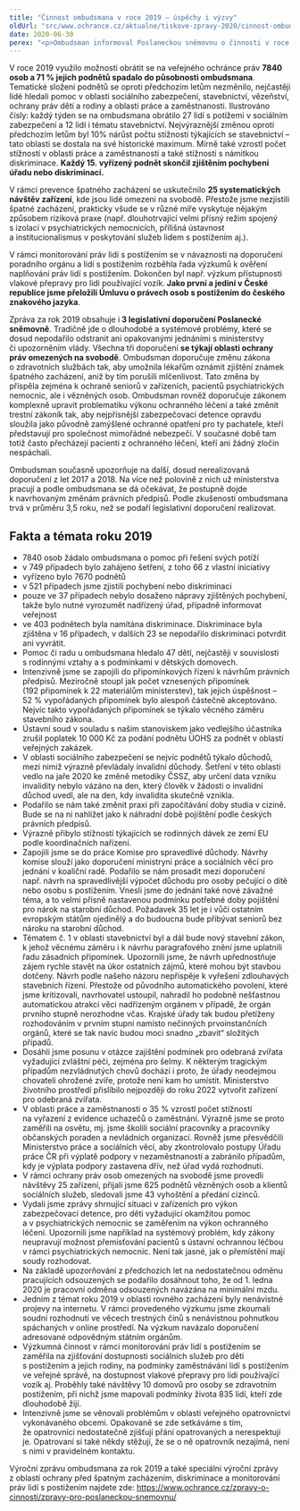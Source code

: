 ```yaml
---
title: "Činnost ombudsmana v roce 2019 – úspěchy i výzvy"
oldUrl: "src/www.ochrance.cz/aktualne/tiskove-zpravy-2020/cinnost-ombudsmana-v-roce-2019-uspechy-i-vyzvy"
date: 2020-06-30
perex: "<p>Ombudsman informoval Poslaneckou sněmovnu o činnosti v roce 2019, poznatcích, trendech a doporučeních k dlouhodobým problémům, jejichž řešení vyžaduje změny či přijetí právních předpisů. Zprávu už projednal Senát a také Petiční výbor Poslanecké sněmovny, který doporučí, aby Sněmovna uložila vládě zabývat se poznatky a doporučeními ombudsmana.</p>"
---
```


<!-- imported from the old website -->

<p>V roce 2019 využilo možnosti obrátit se na veřejného ochránce práv <b>7840 osob a 71 % jejich podnětů spadalo do působnosti ombudsmana</b>. Tematické složení podnětů se oproti předchozím letům nezměnilo, nejčastěji lidé hledali pomoc v oblasti sociálního zabezpečení, stavebnictví, vězeňství, ochrany práv dětí a rodiny a oblasti práce a zaměstnanosti. Ilustrováno čísly: každý týden se na ombudsmana obrátilo 27 lidí s potížemi v sociálním zabezpečení a 12 lidí i tématu stavebnictví. Nejvýraznější změnou oproti předchozím letům byl 10% nárůst počtu stížností týkajících se stavebnictví – tato oblasti se dostala na své historické maximum. Mírně také vzrostl počet stížností v oblasti práce a zaměstnanosti a také stížností s námitkou diskriminace. <b>Každý 15. vyřízený podnět skončil zjištěním pochybení úřadu nebo diskriminací. </b></p> <p>V rámci prevence špatného zacházení se uskutečnilo <b>25 systematických návštěv zařízení</b>, kde jsou lidé omezeni na svobodě. Přestože jsme nezjistili špatné zacházení, prakticky všude se v různé míře vyskytuje nějakým způsobem riziková praxe (např. dlouhotrvající velmi přísný režim spojený s izolací v psychiatrických nemocnicích, přílišná ústavnost a institucionalismus v poskytování služeb lidem s postižením aj.).</p> <p>V rámci monitorování práv lidí s postižením se v návaznosti na doporučení poradního orgánu a lidí s postižením rozběhla řada výzkumů k ověření naplňování práv lidí s postižením. Dokončen byl např. výzkum přístupnosti vlakové přepravy pro lidi používající vozík.<b> Jako první a jediní v České republice jsme přeložili Úmluvu o právech osob s postižením do českého znakového jazyka</b>.</p> <p>Zpráva za rok 2019 obsahuje i<b> 3 legislativní doporučení Poslanecké sněmovně</b>. Tradičně jde o dlouhodobé a systémové problémy, které se dosud nepodařilo odstranit ani opakovanými jednáními s ministerstvy či upozorněním vlády. Všechna tři doporučení <b>se týkají oblasti ochrany práv omezených na svobodě</b>. Ombudsman doporučuje změnu zákona o zdravotních službách tak, aby umožnila lékařům oznámit zjištění známek špatného zacházení, aniž by tím porušili mlčenlivost. Tato změna by přispěla zejména k ochraně seniorů v zařízeních, pacientů psychiatrických nemocnic, ale i vězněných osob. Ombudsman rovněž doporučuje zákonem komplexně upravit problematiku výkonu ochranného léčení a také změnit trestní zákoník tak, aby nejpřísnější zabezpečovací detence opravdu sloužila jako původně zamýšlené ochranné opatření pro ty pachatele, kteří představují pro společnost mimořádné nebezpečí. V současné době tam totiž často přecházejí pacienti z ochranného léčení, kteří ani žádný zločin nespáchali.</p> <p>Ombudsman současně upozorňuje na další, dosud nerealizovaná doporučení z let 2017 a 2018. Na více než polovině z nich už ministerstva pracují a podle ombudsmana se dá očekávat, že postupně dojde k navrhovaným změnám právních předpisů. Podle zkušeností ombudsmana trvá v průměru 3,5 roku, než se podaří legislativní doporučení realizovat.</p> <h2>Fakta a témata roku 2019</h2><ul><li>7840 osob žádalo ombudsmana o pomoc při řešení svých potíží</li><li>v 749 případech bylo zahájeno šetření, z toho 66 z vlastní iniciativy</li><li>vyřízeno bylo 7670 podnětů</li><li>v 521 případech jsme zjistili pochybení nebo diskriminaci</li><li>pouze ve 37 případech nebylo dosaženo nápravy zjištěných pochybení, takže bylo nutné vyrozumět nadřízený úřad, případně informovat veřejnost</li><li>ve 403 podnětech byla namítána diskriminace. Diskriminace byla zjištěna v 16 případech, v dalších 23 se nepodařilo diskriminaci potvrdit ani vyvrátit.</li><li>Pomoc či radu u ombudsmana hledalo 47 dětí, nejčastěji v souvislosti s rodinnými vztahy a s podmínkami v dětských domovech.</li><li>Intenzivně jsme se zapojili do připomínkových řízení k návrhům právních předpisů. Meziročně stoupl jak počet vznesených připomínek (192 připomínek k 22 materiálům ministerstev), tak jejich úspěšnost – 52 % vypořádaných připomínek bylo alespoň částečně akceptováno. Nejvíc takto vypořádaných připomínek se týkalo věcného záměru stavebního zákona.</li><li>Ústavní soud v souladu s naším stanoviskem jako vedlejšího účastníka zrušil poplatek 10 000 Kč za podání podnětu ÚOHS za podnět v oblasti veřejných zakázek.</li><li>V oblasti sociálního zabezpečení se nejvíc podnětů týkalo důchodů, mezi nimiž výrazně převládaly invalidní důchody. Šetření v této oblasti vedlo na jaře 2020 ke změně metodiky ČSSZ, aby určení data vzniku invalidity nebylo vázáno na den, který člověk v žádosti o invalidní důchod uvedl, ale na den, kdy invalidita skutečně vznikla.</li><li>Podařilo se nám také změnit praxi při započítávání doby studia v cizině. Bude se na ni nahlížet jako k náhradní době pojištění podle českých právních předpisů. </li><li>Výrazně přibylo stížností týkajících se rodinných dávek ze zemí EU podle koordinačních nařízení.</li><li>Zapojili jsme se do práce Komise pro spravedlivé důchody. Návrhy komise slouží jako doporučení ministryni práce a sociálních věcí pro jednání v koaliční radě. Podařilo se nám prosadit mezi doporučení např. návrh na spravedlivější výpočet důchodu pro osoby pečující o dítě nebo osobu s postižením. Vnesli jsme do jednání také nové závažné téma, a to velmi přísně nastavenou podmínku potřebné doby pojištění pro nárok na starobní důchod. Požadavek 35 let je i vůči ostatním evropským státům ojedinělý a do budoucna bude přibývat seniorů bez nároku na starobní důchod.</li><li>Tématem č. 1 v oblasti stavebnictví byl a dál bude nový stavební zákon, k jehož věcnému záměru i k návrhu paragrafového znění jsme uplatnili řadu zásadních připomínek. Upozornili jsme, že návrh upřednostňuje zájem rychle stavět na úkor ostatních zájmů, které mohou být stavbou dotčeny. Návrh podle našeho názoru nepřispěje k vyřešení zdlouhavých stavebních řízení. Přestože od původního automatického povolení, které jsme kritizovali, navrhovatel ustoupil, nahradil ho podobně nešťastnou automatickou atrakcí věci nadřízeným orgánem v případě, že orgán prvního stupně nerozhodne včas. Krajské úřady tak budou přetíženy rozhodováním v prvním stupni namísto nečinných prvoinstančních orgánů, které se tak navíc budou moci snadno „zbavit“ složitých případů.</li><li>Dosáhli jsme posunu v otázce zajištění podmínek pro odebraná zvířata vyžadující zvláštní péči, zejména pro šelmy. K některým tragickým případům nezvládnutých chovů dochází i proto, že úřady neodejmou chovateli ohrožené zvíře, protože není kam ho umístit. Ministerstvo životního prostředí přislíbilo nejpozději do roku 2022 vytvořit zařízení pro odebraná zvířata.</li><li>V oblasti práce a zaměstnanosti o 35 % vzrostl počet stížností na vyřazení z evidence uchazečů o zaměstnání. Výrazně jsme se proto zaměřili na osvětu, mj. jsme školili sociální pracovníky a pracovníky občanských poraden a nevládních organizací. Rovněž jsme přesvědčili Ministerstvo práce a sociálních věcí, aby zkontrolovalo postupy Úřadu práce ČR při výplatě podpory v nezaměstnanosti a zabránilo případům, kdy je výplata podpory zastavena dřív, než úřad vydá rozhodnutí.</li><li>V rámci ochrany práv osob omezených na svobodě jsme provedli návštěvy 25 zařízení, přijali jsme 625 podnětů vězněných osob a klientů sociálních služeb, sledovali jsme 43 vyhoštění a předání cizinců.</li><li>Vydali jsme zprávy shrnující situaci v zařízeních pro výkon zabezpečovací detence, pro děti vyžadující okamžitou pomoc a v psychiatrických nemocnic se zaměřením na výkon ochranného léčení. Upozornili jsme například na systémový problém, kdy zákony neupravují možnost přemisťování pacientů s ústavní ochrannou léčbou v rámci psychiatrických nemocnic. Není tak jasné, jak o přemístění mají soudy rozhodovat.</li><li>Na základě upozorňování z předchozích let na nedostatečnou odměnu pracujících odsouzených se podařilo dosáhnout toho, že od 1. ledna 2020 je pracovní odměna odsouzených navázána na minimální mzdu.</li><li>Jedním z témat roku 2019 v oblasti rovného zacházení byly nenávistné projevy na internetu. V rámci provedeného výzkumu jsme zkoumali soudní rozhodnutí ve věcech trestných činů s nenávistnou pohnutkou spáchaných v online prostředí. Na výzkum navázalo doporučení adresované odpovědným státním orgánům.</li><li>Výzkumná činnost v rámci monitorování práv lidí s postižením se zaměřila na zjišťování dostupnosti sociálních služeb pro děti s postižením a jejich rodiny, na podmínky zaměstnávání lidí s postižením ve veřejné správě, na dostupnost vlakové přepravy pro lidi používající vozík aj. Proběhly také návštěvy 10 domovů pro osoby se zdravotním postižením, při nichž jsme mapovali podmínky života 835 lidí, kteří zde dlouhodobě žijí.</li><li>Intenzivně jsme se věnovali problémům v oblasti veřejného opatrovnictví vykonávaného obcemi. Opakovaně se zde setkáváme s tím, že opatrovníci nedostatečně zjišťují přání opatrovaných a nerespektují je. Opatrovaní si také někdy stěžují, že se o ně opatrovník nezajímá, není s nimi v pravidelném kontaktu.</li></ul><p></p><p>Výroční zprávu ombudsmana za rok 2019 a také speciální výroční zprávy z oblastí ochrany před špatným zacházením, diskriminace a monitorování práv lidí s postižením najdete zde: <a href="https://www.ochrance.cz/zpravy-o-cinnosti/zpravy-pro-poslaneckou-snemovnu/">https://www.ochrance.cz/zpravy-o-cinnosti/zpravy-pro-poslaneckou-snemovnu/</a></p><p></p>
